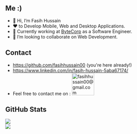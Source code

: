  ## Me :)
- 👋 Hi, I’m Fasih Hussain
- :heart: to Develop Mobile, Web and Desktop Applications. 
- 🌱 Currently working at [ByteCorp](https://bytecorp.io "ByteCorp") as a Software Engineer.
- 💞️ I’m looking to collaborate on Web Development.

 ## Contact
 
* https://github.com/fasihhussain00 (you're here already!)
* https://www.linkedin.com/in/fasih-hussain-5aba67174/
* Feel free to contact me on : <a href="mailto:fasihhussain00@gmail.com" target="_blank" title="fasihhussain00@gmail.com"><img src="https://ssl.gstatic.com/ui/v1/icons/mail/rfr/logo_gmail_lockup_default_1x_r2.png" alt="fasihhussain00@gmail.com" width="70" /></a>  

 ## GitHub Stats

![](https://github-readme-stats.vercel.app/api?username=fasihhussain00&show_icons=true&theme=radical)  
![](https://github-readme-stats.vercel.app/api/top-langs/?username=fasihhussain00&layout=compact)  
